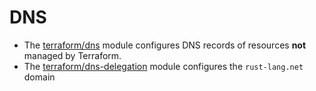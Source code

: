 # DNS

- The [terraform/dns] module configures DNS records of resources **not** managed by Terraform.
- The [terraform/dns-delegation] module configures the `rust-lang.net` domain

[terraform/dns]: https://github.com/rust-lang/simpleinfra/tree/master/terraform/dns
[terraform/dns-delegation]: https://github.com/rust-lang/simpleinfra/tree/master/terraform/dns-delegation

